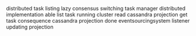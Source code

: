 distributed task listing lazy consensus switching task manager distributed implementation able list task running cluster read cassandra projection get task consequence cassandra projection done eventsourcingsystem listener updating projection
